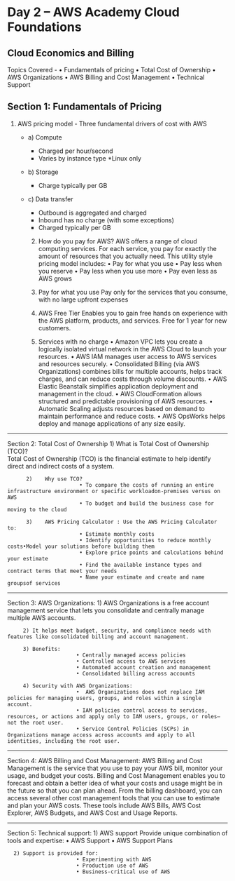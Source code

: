 # Day 2 – AWS Academy Cloud Foundations  

## Cloud Economics and Billing

Topics Covered -
• Fundamentals of pricing
• Total Cost of Ownership
• AWS Organizations
• AWS Billing and Cost Management
• Technical Support

## Section 1: Fundamentals of Pricing
   1) AWS pricing model
     - Three fundamental drivers of cost with AWS
         - a) Compute
             - Charged per hour/second
             - Varies by instance type
               *Linux only
         - b) Storage
             - Charge typically per GB
         - c) Data transfer
             - Outbound is aggregated and charged
             - Inbound has no charge  (with some exceptions)
             - Charged typically per GB

           2)	How do you pay for AWS?
                   AWS offers a range of cloud computing services. For each service, you pay for exactly the amount 
                   of resources that you actually need. This utility style pricing model includes:
                             • Pay for what you use
                             • Pay less when you reserve
                             • Pay less when you use more
                             • Pay even less as AWS grows

           3)	Pay for what you use
                 Pay only for the services that you consume, with no 
                 large upfront expenses

           4)	AWS Free Tier
                 Enables you to gain free hands on experience with the AWS  platform, products, and services. Free for 1 year for new customers.

           5)	Services with no charge
                           •  Amazon VPC lets you create a logically isolated virtual network in the AWS Cloud to launch your resources.
                           •  AWS IAM manages user access to AWS services and resources securely.
                           •  Consolidated Billing (via AWS Organizations) combines bills for multiple accounts, helps track charges, and can reduce costs through volume discounts.
                           •  AWS Elastic Beanstalk simplifies application deployment and management in the cloud.
                           •  AWS CloudFormation allows structured and predictable provisioning of AWS resources.
                           •  Automatic Scaling adjusts resources based on demand to maintain performance and reduce costs.
                           •  AWS OpsWorks helps deploy and manage applications of any size easily.
--------------------------------------------------------------------------------------------------------------------------------------------------------------------------------

Section 2: Total Cost of Ownership
          1)	What is Total Cost of Ownership (TCO)?                                                   
                Total Cost of Ownership (TCO) is the financial estimate to help identify direct and indirect costs of a system.

          2)	Why use TCO?
                           • To compare the costs of running an entire infrastructure environment or specific workloadon-premises versus on AWS
                           • To budget and build the business case for moving to the cloud

          3)	AWS Pricing Calculator : Use the AWS Pricing Calculator to:
                           • Estimate monthly costs
                           • Identify opportunities to reduce monthly costs•Model your solutions before building them
                           • Explore price points and calculations behind your estimate
                           • Find the available instance types and contract terms that meet your needs
                           • Name your estimate and create and name groupsof services
--------------------------------------------------------------------------------------------------------------------------------------------------------------------------------

Section 3: AWS Organizations:
         1) AWS Organizations is a free account management service that lets you consolidate and centrally manage multiple AWS accounts. 

         2) It helps meet budget, security, and compliance needs with features like consolidated billing and account management.

         3) Benefits:
                          •	Centrally managed access policies
                          •	Controlled access to AWS services
                          •	Automated account creation and management
                          •	Consolidated billing across accounts

         4) Security with AWS Organizations:
                          •	 AWS Organizations does not replace IAM policies for managing users, groups, and roles within a single account.
                          • IAM policies control access to services, resources, or actions and apply only to IAM users, groups, or roles—not the root user.
                          •	Service Control Policies (SCPs) in Organizations manage access across accounts and apply to all identities, including the root user.

--------------------------------------------------------------------------------------------------------------------------------------------------------------------------------

Section 4: AWS Billing and Cost Management:
         AWS Billing and Cost Management is the service that you use to pay your AWS bill, monitor your usage, and budget your costs. 
         Billing and Cost Management enables you to forecast and obtain a better idea of what your costs and usage might be in the future so that you can plan ahead.
         From the billing dashboard, you can access several other cost management tools that you can use to estimate and plan your AWS costs.
         These tools include AWS Bills, AWS Cost Explorer, AWS Budgets, and AWS Cost and Usage Reports.

--------------------------------------------------------------------------------------------------------------------------------------------------------------------------------

Section 5: Technical support:
      1) AWS support Provide unique combination of tools and expertise:
                          • AWS Support 
                          • AWS Support Plans	

      2) Support is provided for:
                          • Experimenting with AWS
                          • Production use of AWS
                          • Business-critical use of AWS




